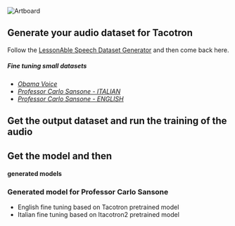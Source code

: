 ![Artboard](https://user-images.githubusercontent.com/34335234/156611971-2742923e-9196-4ce7-9f05-53f60511728f.png)


## Generate your audio dataset for Tacotron
Follow the [LessonAble Speech Dataset Generator](https://github.com/ciro97sa/LessonAble_Dataset_Generator) and then come back here.

##### Fine tuning small datasets
- [*Obama Voice*](https://drive.google.com/drive/folders/1z4MUnJ4G0ACxeQFEqt1zWfW6V5QM5Wjo?usp=sharing)
- [*Professor Carlo Sansone - ITALIAN*](https://drive.google.com/drive/folders/1iWgvF2M-zH6I213yWPYMkRRiuv7El14n?usp=sharing)
- [*Professor Carlo Sansone - ENGLISH*](https://drive.google.com/drive/folders/1HaF-0Q8UjDyNU0GHlC5Scmh_fmZKa1B8?usp=sharing)

## Get the output dataset and run the training of the audio


## Get the model and then 

#### generated models


### Generated model for Professor Carlo Sansone
- English fine tuning based on Tacotron pretrained model
- Italian fine tuning based on Itacotron2 pretrained model

